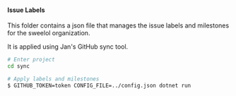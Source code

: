 #### Issue Labels

This folder contains a json file that manages the issue labels and milestones for the sweelol organization.

It is applied using Jan's GitHub sync tool.

```bash
# Enter project
cd sync

# Apply labels and milestones
$ GITHUB_TOKEN=token CONFIG_FILE=../config.json dotnet run
```
